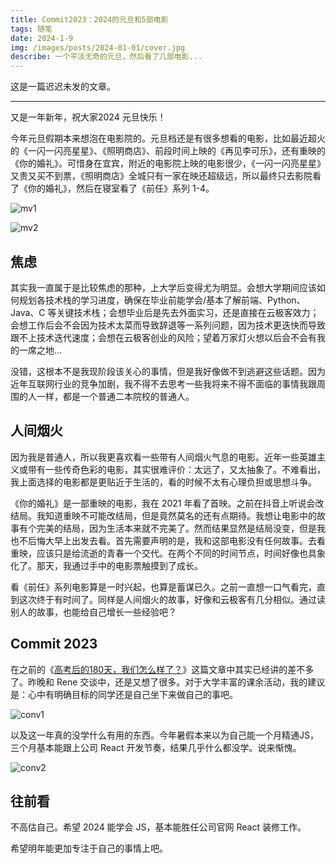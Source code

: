 ```yaml
---
title: Commit2023：2024的元旦和5部电影
tags: 随笔
date: 2024-1-9
img: /images/posts/2024-01-01/cover.jpg
describe: 一个平淡无奇的元旦，然后看了几部电影...
---
```


这是一篇迟迟未发的文章。

* * *

又是一年新年，祝大家2024 元旦快乐！

今年元旦假期本来想泡在电影院的。元旦档还是有很多想看的电影，比如最近超火的《一闪一闪亮星星》、《照明商店》、前段时间上映的《再见李可乐》，还有重映的《你的婚礼》。可惜身在宜宾，附近的电影院上映的电影很少，《一闪一闪亮星星》又贵又买不到票，《照明商店》全城只有一家在映还超级远，所以最终只去影院看了《你的婚礼》，然后在寝室看了《前任》系列 1-4。

![mv1](/images/posts/2024-01-01/mv1.jpg)

![mv2](/images/posts/2024-01-01/mv2.jpg)

## 焦虑

其实我一直属于是比较焦虑的那种，上大学后变得尤为明显。会想大学期间应该如何规划各技术栈的学习进度，确保在毕业前能学会/基本了解前端、Python、Java、C 等关键技术栈；会想毕业后是先去外面实习，还是直接在云极客效力；会想工作后会不会因为技术太菜而导致辞退等一系列问题，因为技术更迭快而导致跟不上技术迭代速度；会想在云极客创业的风险；望着万家灯火想以后会不会有我的一席之地...

没错，这根本不是我现阶段该关心的事情，但是我好像做不到逃避这些话题。因为近年互联网行业的竞争加剧，我不得不去思考一些我将来不得不面临的事情我跟周围的人一样，都是一个普通二本院校的普通人。

## 人间烟火

因为我是普通人，所以我更喜欢看一些带有人间烟火气息的电影。近年一些英雄主义或带有一些传奇色彩的电影，其实很难评价：太远了，又太抽象了。不难看出，我上面选择的电影都是更贴近于生活的，看的时候不太有心理负担或思想斗争。

《你的婚礼》是一部重映的电影，我在 2021 年看了首映。之前在抖音上听说会改结局。我知道重映不可能改结局，但是竟然莫名的还有点期待。我想让电影中的故事有个完美的结局，因为生活本来就不完美了。然而结果显然是结局没变，但是我也不后悔大早上出发去看。首先需要声明的是，我和这部电影没有任何故事。去看重映，应该只是给流逝的青春一个交代。在两个不同的时间节点，时间好像也具象化了。那天，我通过手中的电影票触摸到了成长。

看《前任》系列电影算是一时兴起，也算是蓄谋已久。之前一直想一口气看完，直到这次终于有时间了。同样是人间烟火的故事，好像和云极客有几分相似。通过读别人的故事，也能给自己增长一些经验吧？

## Commit 2023

在之前的《[高考后的180天，我们怎么样了？](https://gloridust.xyz/%E7%94%9F%E6%B4%BB/2023/12/04/afterGaokao180day.html)》这篇文章中其实已经讲的差不多了。昨晚和 Rene 交谈中，还是又想了很多。对于大学丰富的课余活动，我的建议是：心中有明确目标的同学还是自己坐下来做自己的事吧。

![conv1](/images/posts/2024-01-01/conv1.jpg)

以及这一年真的没学什么有用的东西。今年暑假本来以为自己能一个月精通JS，三个月基本能跟上公司 React 开发节奏，结果几乎什么都没学。说来惭愧。

![conv2](/images/posts/2024-01-01/conv2.jpg)

## 往前看

不高估自己。希望 2024 能学会 JS，基本能胜任公司官网 React 装修工作。

希望明年能更加专注于自己的事情上吧。